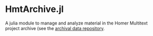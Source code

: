 
# HmtArchive.jl


A julia module to manage and analyze material in the Homer Multitext project archive (see the [archival data repository](https://github.com/homermultitext/hmt-archive).

